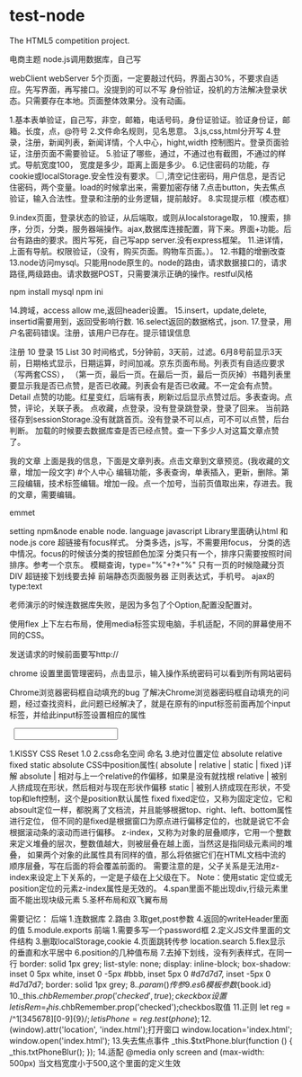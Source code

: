 # test-node
The HTML5 competition project.

电商主题
node.js调用数据库，自己写

webClient
webServer
5个页面，一定要敲过代码，界面占30%，不要求自适应。先写界面，再写接口。没提到的可以不写
身份验证，投机的方法解决登录状态。只需要存在本地。页面整体效果分。没有动画。

1.基本表单验证，自己写，非空，邮箱，电话号码，身份证验证。验证身份证，邮箱。长度，点，@符号
2.文件命名规则，见名思意。
3.js,css,html分开写
4.登录，注册，新闻列表，新闻详情，个人中心，hight,width 控制图片。登录页面验证，注册页面不需要验证。
5.验证了哪些，通过，不通过也有截图，不通过的样式。导航宽度100， 宽度是多少，距离上面是多少。
6.记住密码的功能，存cookie或localStorage.安全性没有要求。<input type=checkbox>,清空记住密码，用户信息，是否记住密码，两个变量。load的时候拿出来，需要加密存储
7.点击button，失去焦点验证，输入合法性。登录和注册的业务逻辑，提前敲好。
8.实现提示框（模态框）

9.index页面，登录状态的验证，从后端取，或则从localstorage取，
10.搜索，排序，分页，分类，服务器端操作。ajax,数据库连接配置，背下来。界面+功能。后台有路由的要求。图片写死，自己写app server.没有express框架。
11.进详情，上面有导航。权限验证，（没有，购买页面。购物车页面。）。
12.书籍的增删改查
13.node访问mysql。只能用node原生的。node的路由，请求数据接口的，请求路径,两级路由。请求数据POST，只需要演示正确的操作。restful风格

npm install mysql
npm ini

14.跨域，access allow me,返回header设置。
15.insert，update,delete,  insertid需要用到，返回受影响行数.
16.select返回的数据格式，json.
17.登录，用户名密码错误。注册，该用户已存在。提示错误信息

注册     10
登录     15
List     30 时间格式，5分钟前，3天前，过滤。6月8号前显示3天前，日期格式显示，日期运算，时间加减。京东页面布局。列表页有自适应要求（写两套CSS），
	  （第一页，最后一页。在最后一页，最后一页灰掉）书籍列表里要显示我是否已点赞，是否已收藏。列表会有是否已收藏。不一定会有点赞。
Detail      点赞的功能。红星变红，后端有表，刷新过后显示点赞过后。多表查询。点赞，评论，关联子表。
	    点收藏，点登录，没有登录跳登录，登录了回来。 当前路径存到sessionStorage.没有就跳首页。没有登录不可以点，可不可以点赞，后台判断。
            加载的时候要去数据库查是否已经点赞。查一下多少人对这篇文章点赞了。

我的文章   上面是我的信息，下面是文章列表。点击文章到文章预览。(我收藏的文章，增加一段文字)
#个人中心    编辑功能，多表查询，单表插入，更新，删除。第三段编辑，技术标签编辑。增加一段。点一个加号，当前页值取出来，存进去。我的文章，需要编辑。

emmet

setting npm&node enable node.
language javascript Library里面确认html 和 node.js core
超链接有focus样式。 分类多选，js写，不需要用focus， 分类的选中情况。focus的时候该分类的按钮颜色加深
分类只有一个，排序只需要按照时间排序。参考一个京东。
模糊查询，type="%"+?+"%"
只有一页的时候隐藏分页DIV
超链接下划线要去掉
前端静态页面服务器
正则表达式，手机号。
ajax的 type:text

老师演示的时候连数据库失败，是因为多包了个Option,配置没配置对。

使用flex 上下左右布局，使用media标签实现电脑，手机适配，不同的屏幕使用不同的CSS。

发送请求的时候前面要写http://

chrome 设置里面管理密码，点击显示，输入操作系统密码可以看到所有网站密码

Chrome浏览器密码框自动填充的bug
了解决Chrome浏览器密码框自动填充的问题，经过查找资料，此问题已经解决了，就是在原有的input标签前面再加个input标签，并给此input标签设置相应的属性
<!-- 额外增加的input -->
<input type="password" style="width:0;height:0;float:left;visibility:hidden"/>
<!-- 原先的input -->
<input type="password"/>

1.KISSY CSS Reset 1.0
2.css命名空间 命名
3.绝对位置定位 absolute
    relative fixed static absolute
    CSS中position属性( absolute | relative | static | fixed )详解
    absolute | 相对与上一个relative的作偏移，如果是没有就找根
    relative | 被别人挤成现在形状，然后相对与现在形状作偏移
    static | 被别人挤成现在形状，不受top和left控制，这个是position默认属性
    fixed fixed定位，又称为固定定位，它和absoult定位一样，都脱离了文档流，并且能够根据top、right、left、bottom属性进行定位，
          但不同的是fixed是根据窗口为原点进行偏移定位的，也就是说它不会根据滚动条的滚动而进行偏移。
     z-index，又称为对象的层叠顺序，它用一个整数来定义堆叠的层次，整数值越大，则被层叠在越上面，当然这是指同级元素间的堆叠，
     如果两个对象的此属性具有同样的值，那么将依据它们在HTML文档中流的顺序层叠，写在后面的将会覆盖前面的。
     需要注意的是，父子关系是无法用z-index来设定上下关系的，一定是子级在上父级在下。
     Note：使用static 定位或无position定位的元素z-index属性是无效的。
4.span里面不能出现div,行级元素里面不能出现块级元素
5.圣杯布局和双飞翼布局

需要记忆：
后端
1.连数据库
2.路由
3.取get,post参数
4.返回的writeHeader里面的值
5.module.exports
前端
1.需要多写一个password框
2.定义JS文件里面的文件结构
3.删取localStorage,cookie
4.页面跳转传参 location.search
5.flex显示的垂直和水平居中
6.position的几种值布局
7.去掉下划线，没有列表样式，在同一行
    border: solid 1px grey;
    list-style: none;
    display: inline-block;
    box-shadow:
            inset 0 5px white,
            inset 0 -5px #bbb,
            inset 5px 0 #d7d7d7,
            inset -5px 0 #d7d7d7;
    border: solid 1px grey;
8.$.param({}) 传参
9.es6 模板参数${book.id}
10._this.$chbRemember.prop('checked', true); ckeckbox设置
   let isRem = _this.$chbRemember.prop('checked');checkbos取值
11.正则
       let reg = /^1[345678][0-9]{9}$/;
       let isPhone = reg.test(phone);
12.$(window).attr('location', 'index.html');打开窗口
    window.location='index.html';
    window.open('index.html');
13.失去焦点事件
   _this.$txtPhone.blur(function () {
           _this.txtPhoneBlur();
       });
14.适配 @media only screen and (max-width: 500px) 当文档宽度小于500,这个里面的定义生效


